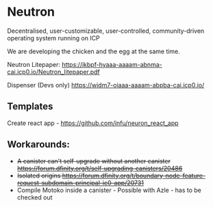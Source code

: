 # Neutron

Decentralised, user-customizable, user-controlled, community-driven operating system running on ICP

We are developing the chicken and the egg at the same time.

Neutron Litepaper: https://ikbpf-hyaaa-aaaam-abnma-cai.icp0.io/Neutron_litepaper.pdf

Dispenser (Devs only) https://widm7-oiaaa-aaaam-abpba-cai.icp0.io/

## Templates

Create react app - https://github.com/infu/neuron_react_app

## Workarounds:

- ~~A canister can't self-upgrade without another canister https://forum.dfinity.org/t/self-upgrading-canisters/20486~~
- ~~Isolated origins https://forum.dfinity.org/t/boundary-node-feature-request-subdomain-principal-ic0-app/20731~~
- Compile Motoko inside a canister - Possible with Azle - has to be checked out
